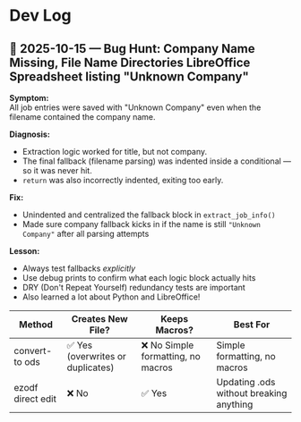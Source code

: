 # Dev Log

## 🧩 2025-10-15 — Bug Hunt: Company Name Missing, File Name Directories LibreOffice Spreadsheet listing "Unknown Company" 

**Symptom:**  
All job entries were saved with "Unknown Company" even when the filename contained the company name.

**Diagnosis:**  
- Extraction logic worked for title, but not company.
- The final fallback (filename parsing) was indented inside a conditional — so it was never hit.
- `return` was also incorrectly indented, exiting too early.

**Fix:**  
- Unindented and centralized the fallback block in `extract_job_info()`
- Made sure company fallback kicks in if the name is still `"Unknown Company"` after all parsing attempts

**Lesson:**  
- Always test fallbacks *explicitly*
- Use debug prints to confirm what each logic block actually hits
- DRY (Don't Repeat Yourself) redundancy tests are important
- Also learned a lot about Python and LibreOffice!
  
| Method | Creates New File? | Keeps Macros? | Best For
|---|---|---|---|
| convert-to ods | ✅ Yes (overwrites or duplicates)	 | ❌ No	Simple formatting, no macros |Simple formatting, no macros
|ezodf direct edit | ❌ No | 	✅ Yes | Updating .ods without breaking anything |
